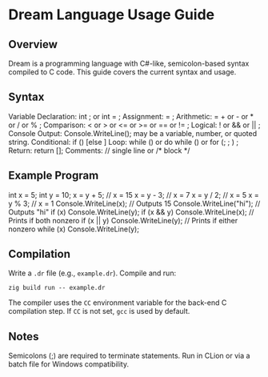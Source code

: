 # Dream Language Usage Guide

## Overview
Dream is a programming language with C#-like, semicolon-based syntax compiled to C code. This guide covers the current syntax and usage.

## Syntax

Variable Declaration: int <identifier>; or int <identifier> = <value>;
Assignment: <identifier> = <expression>;
Arithmetic: <identifier> = <expression> + <expression> or <expression> - <expression> or <expression> * <expression> or <expression> / <expression> or <expression> % <expression>;
Comparison: <expression> < <expression> or <expression> > <expression> or <expression> <= <expression> or <expression> >= <expression> or <expression> == <expression> or <expression> != <expression>;
Logical: !<expression> or <expression> && <expression> or <expression> || <expression>;
Console Output: Console.WriteLine(<expression>);
    <expression> may be a variable, number, or quoted string.
Conditional: if (<expression>) <statement> [else <statement>]
Loop: while (<expression>) <statement> or do <statement> while (<expression>) or for (<init>; <condition>; <increment>) <statement>;
Return: return [<expression>];
Comments: // single line or /* block */

## Example Program
int x = 5;
int y = 10;
x = y + 5;          // x = 15
x = y - 3;          // x = 7
x = y / 2;          // x = 5
x = y % 3;          // x = 1
Console.WriteLine(x);       // Outputs 15
Console.WriteLine("hi"); // Outputs "hi"
if (x) Console.WriteLine(y);
if (x && y) Console.WriteLine(x); // Prints if both nonzero
if (x || y) Console.WriteLine(y); // Prints if either nonzero
while (x) Console.WriteLine(y);

## Compilation

Write a `.dr` file (e.g., `example.dr`).
Compile and run:
```
zig build run -- example.dr
```
The compiler uses the `CC` environment variable for the back-end C compilation step. If `CC` is not set, `gcc` is used by default.

## Notes

Semicolons (;) are required to terminate statements.
Run in CLion or via a batch file for Windows compatibility.


